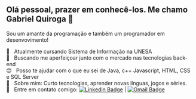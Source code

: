 ## Olá pessoal, prazer em conhecê-los. Me chamo Gabriel Quiroga 👋

Sou um amante da programação e também um programador em desenvovimento!

 :book:  &nbsp; Atualmente cursando Sistema de Informação na UNESA
 <br/> :purple_heart: &nbsp; Buscando me aperfeiçoar junto com o mercado nas tecnologias back-end
 <br/> :blush: &nbsp; Posso te ajudar com o que eu sei de Java, c++ Javascript, HTML, CSS e SQL Server
 <br/> 💬  &nbsp; Sobre mim: Curto tecnologias, aprender novas línguas, jogos e séries.
 <br/> :email: &nbsp; Entre em contato comigo: [![Linkedin Badge](https://img.shields.io/badge/-GabrielQuiroga-blue?style=flat-square&logo=Linkedin&logoColor=white&link=https://www.linkedin.com/in/gabriel-quiroga-1b160b152/)](https://www.linkedin.com/in/gabriel-quiroga-1b160b152/) 
| 
[![Gmail Badge](https://img.shields.io/badge/-gb.quiroga20@gmail.com-c14438?style=flat-square&logo=Gmail&logoColor=white&link=mailto:gb.quiroga20@gmail.com)](mailto:gb.quiroga20@gmail.com)
